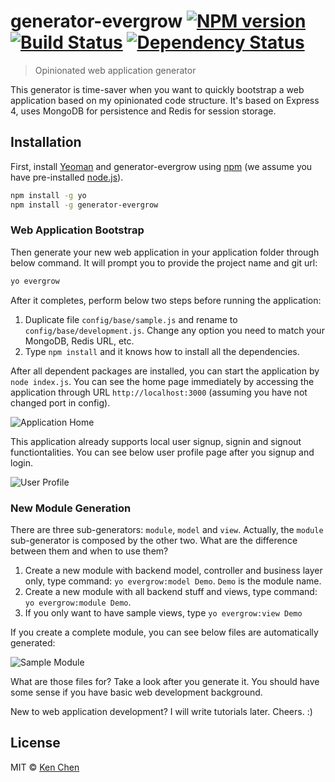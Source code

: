 # generator-evergrow [![NPM version][npm-image]][npm-url] [![Build Status][travis-image]][travis-url] [![Dependency Status][daviddm-image]][daviddm-url]
> Opinionated web application generator

This generator is time-saver when you want to quickly bootstrap a web application based on my opinionated code structure.  It's based on Express 4, uses MongoDB for persistence and Redis for session storage.  

## Installation

First, install [Yeoman](http://yeoman.io) and generator-evergrow using [npm](https://www.npmjs.com/) (we assume you have pre-installed [node.js](https://nodejs.org/)).

```bash
npm install -g yo
npm install -g generator-evergrow
```

### Web Application Bootstrap

Then generate your new web application in your application folder through below command.  It will prompt you to provide the project name and git url:  

```bash
yo evergrow
```

After it completes, perform below two steps before running the application:  

1. Duplicate file `config/base/sample.js` and rename to `config/base/development.js`.  Change any option you need to match your MongoDB, Redis URL, etc.  
2. Type `npm install` and it knows how to install all the dependencies.  

After all dependent packages are installed, you can start the application by `node index.js`.  You can see the home page immediately by accessing the application through URL `http://localhost:3000` (assuming you have not changed port in config).

![Application Home](http://thinkingincrowd.u.qiniudn.com/generator-evergrow-home.png)

This application already supports local user signup, signin and signout functiontalities.  You can see below user profile page after you signup and login.  

![User Profile](http://thinkingincrowd.u.qiniudn.com/generator-evergrow-user-profile.png)

### New Module Generation

There are three sub-generators: `module`, `model` and `view`.  Actually, the `module` sub-generator is composed by the other two.  What are the difference between them and when to use them?  

1. Create a new module with backend model, controller and business layer only, type command: `yo evergrow:model Demo`.  `Demo` is the module name.
2. Create a new module with all backend stuff and views, type command: `yo evergrow:module Demo`.  
3. If you only want to have sample views, type `yo evergrow:view Demo`

If you create a complete module, you can see below files are automatically generated:  

![Sample Module](http://thinkingincrowd.u.qiniudn.com/generator-evergrow-sample-module.png)

What are those files for?  Take a look after you generate it.  You should have some sense if you have basic web development background.  

New to web application development?  I will write tutorials later.  Cheers.  :)


## License

MIT © [Ken Chen](http://www.thinkingincrowd.me)


[npm-image]: https://badge.fury.io/js/generator-evergrow.svg
[npm-url]: https://npmjs.org/package/generator-evergrow
[travis-image]: https://travis-ci.org/kenspirit/generator-evergrow.svg?branch=master
[travis-url]: https://travis-ci.org/kenspirit/generator-evergrow
[daviddm-image]: https://david-dm.org/kenspirit/generator-evergrow.svg?theme=shields.io
[daviddm-url]: https://david-dm.org/kenspirit/generator-evergrow
